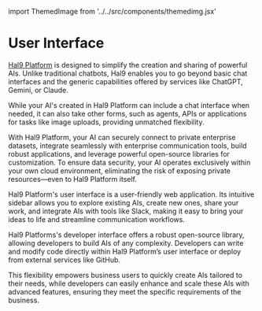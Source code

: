 import ThemedImage from '../../src/components/themedimg.jsx'

# User Interface

[Hal9 Platform](https://hal9.com/platform) is designed to simplify the creation and sharing of powerful AIs. Unlike traditional chatbots, Hal9 enables you to go beyond basic chat interfaces and the generic capabilities offered by services like ChatGPT, Gemini, or Claude.

While your AI's created in Hal9 Platform can include a chat interface when needed, it can also take other forms, such as agents, APIs or applications for tasks like image uploads, providing unmatched flexibility.

With Hal9 Platform, your AI can securely connect to private enterprise datasets, integrate seamlessly with enterprise communication tools, build robust applications, and leverage powerful open-source libraries for customization. To ensure data security, your AI operates exclusively within your own cloud environment, eliminating the risk of exposing private resources—even to Hal9 Platform itself.

Hal9 Platform's user interface is a user-friendly web application. Its intuitive sidebar allows you to explore existing AIs, create new ones, share your work, and integrate AIs with tools like Slack, making it easy to bring your ideas to life and streamline communication workflows.

<center><a href="explore"><ThemedImage src="hal9-start" /></a></center>

Hal9 Platforms's developer interface offers a robust open-source library, allowing developers to build AIs of any complexity. Developers can write and modify code directly within Hal9 Platform’s user interface or deploy from external services like GitHub.

This flexibility empowers business users to quickly create AIs tailored to their needs, while developers can easily enhance and scale these AIs with advanced features, ensuring they meet the specific requirements of the business.

